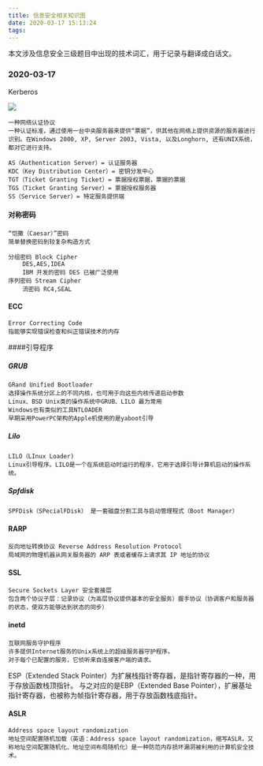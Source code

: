 ```yaml
---
title: 信息安全相关知识图
date: 2020-03-17 15:13:24
tags:
---
```


本文涉及信息安全三级题目中出现的技术词汇，用于记录与翻译成白话文。

### 2020-03-17

Kerberos


![](https://upload-images.jianshu.io/upload_images/6469473-e704be80985da1cc.jpg)
    
    一种网络认证协议
    一种认证标准，通过使用一台中央服务器来提供“票据”，供其他在网络上提供资源的服务器进行识别。在Windows 2000, XP, Server 2003, Vista, 以及Longhorn, 还有UNIX系统，都对它进行支持。

    AS（Authentication Server）= 认证服务器
    KDC（Key Distribution Center）= 密钥分发中心
    TGT（Ticket Granting Ticket）= 票据授权票据，票据的票据
    TGS（Ticket Granting Server）= 票据授权服务器
    SS（Service Server）= 特定服务提供端
    
#### 对称密码
    
    “恺撒（Caesar）”密码
    简单替换密码到较复杂构造方式

    分组密码 Block Cipher
        DES,AES,IDEA
        IBM 开发的密码 DES 已被广泛使用
    序列密码 Stream Cipher
        流密码 RC4,SEAL

#### ECC

    Error Correcting Code
    指能够实现错误检查和纠正错误技术的内存

####引导程序
##### GRUB

    GRand Unified Bootloader
    选择操作系统分区上的不同内核，也可用于向这些内核传递启动参数
    Linux、BSD Unix类的操作系统中GRUB、LILO 最为常用
    Windows也有类似的工具NTLOADER
    早期采用PowerPC架构的Apple机使用的是yaboot引导


##### Lilo

    LILO（LInux Loader)
    Linux引导程序。LILO是一个在系统启动时运行的程序，它用于选择引导计算机启动的操作系统。
    
##### Spfdisk

    SPFDisk（SPecialFDisk） 是一套磁盘分割工具与启动管理程式（Boot Manager）


#### RARP

    反向地址转换协议 Reverse Address Resolution Protocol
    局域网的物理机器从网关服务器的 ARP 表或者缓存上请求其 IP 地址的协议

#### SSL

    Secure Sockets Layer 安全套接层
    包含两个协议子层：记录协议（为高层协议提供基本的安全服务）握手协议（协调客户和服务器的状态，使双方能够达到状态的同步）

#### inetd 

    互联网服务守护程序
    许多提供Internet服务的Unix系统上的超级服务器守护程序。
    对于每个已配置的服务，它侦听来自连接客户端的请求。


ESP（Extended Stack Pointer）为扩展栈指针寄存器，是指针寄存器的一种，用于存放函数栈顶指针。
与之对应的是EBP（Extended Base Pointer），扩展基址指针寄存器，也被称为帧指针寄存器，用于存放函数栈底指针。


#### ASLR

    Address space layout randomization
    地址空间配置随机加载（英语：Address space layout randomization，缩写ASLR，又称地址空间配置随机化、地址空间布局随机化）是一种防范内存损坏漏洞被利用的计算机安全技术。
